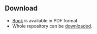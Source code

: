 ## Download

- [Book](./book/Experiential_Learning_of_Robotics.pdf) is available in PDF format.
- Whole repository can be [downloaded](https://github.com/davidrihtarsic/Experiental_Learning_of_Robotics/archive/refs/heads/main.zip).

